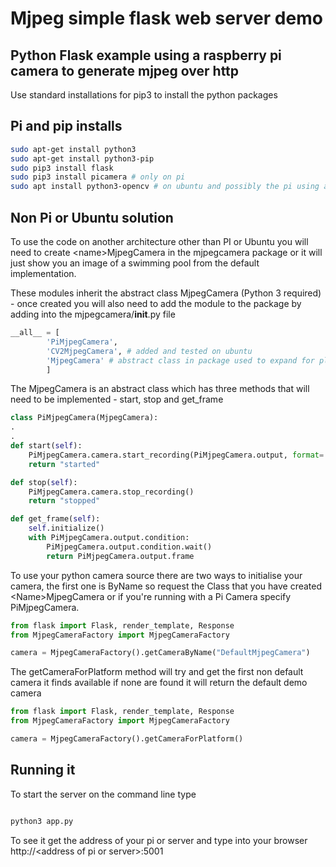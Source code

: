 # Mjpeg simple flask web server demo

## Python Flask example using a raspberry pi camera to generate mjpeg over http

Use standard installations for pip3 to install the python packages

## Pi and pip installs
```bash
sudo apt-get install python3
sudo apt-get install python3-pip
sudo pip3 install flask
sudo pip3 install picamera # only on pi
sudo apt install python3-opencv # on ubuntu and possibly the pi using a usb camera
```
## Non Pi or Ubuntu solution

To use the code on another architecture other than PI or Ubuntu you will need to create \<name\>MjpegCamera in the mjpegcamera package or it will just show you an image of a swimming pool from the default implementation.

These modules inherit the abstract class MjpegCamera (Python 3 required) - once created you will also need to add
the module to the package by adding into the mjpegcamera/__init__.py file

```python
__all__ = [
        'PiMjpegCamera',
        'CV2MjpegCamera', # added and tested on ubuntu
        'MjpegCamera' # abstract class in package used to expand for platforms
        ]
```
The MjpegCamera is an abstract class which has three methods that will need to be implemented - start, stop and get_frame

```python
class PiMjpegCamera(MjpegCamera):
.
.
def start(self):
    PiMjpegCamera.camera.start_recording(PiMjpegCamera.output, format='mjpeg')
    return "started"

def stop(self):
    PiMjpegCamera.camera.stop_recording()
    return "stopped"

def get_frame(self):
    self.initialize()
    with PiMjpegCamera.output.condition:
        PiMjpegCamera.output.condition.wait()
        return PiMjpegCamera.output.frame

```
To use your python camera source there are two ways to initialise your camera, the first one is ByName so request the Class that you have created \<Name\>MjpegCamera or if you're running with a Pi Camera specify PiMjpegCamera.

```python
from flask import Flask, render_template, Response
from MjpegCameraFactory import MjpegCameraFactory

camera = MjpegCameraFactory().getCameraByName("DefaultMjpegCamera")
```

The getCameraForPlatform method will try and get the first non default camera it finds available if none are found it will return the default demo camera

```python
from flask import Flask, render_template, Response
from MjpegCameraFactory import MjpegCameraFactory

camera = MjpegCameraFactory().getCameraForPlatform()
```

## Running it
To start the server on the command line type
```bash

python3 app.py
```
To see it get the address of your pi or server and type into your browser http://\<address of pi or server\>:5001

